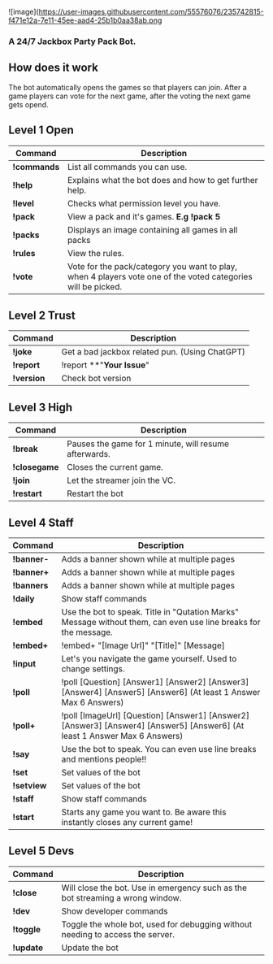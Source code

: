 ![image](https://user-images.githubusercontent.com/55576076/235742815-f471e12a-7e11-45ee-aad4-25b1b0aa38ab.png
### A 24/7 Jackbox Party Pack Bot.  
## How does it work  
The bot automatically opens the games so that players can join.
After a game players can vote for the next game, after the voting the next game gets opend.
## Level 1  Open 
| Command      | Description        |
|--------------|--------------------|
| **!commands**| List all commands you can use.|
| **!help**| Explains what the bot does and how to get further help.|
| **!level**| Checks what permission level you have.|
| **!pack**| View a pack and it's games. **E.g !pack 5**|
| **!packs**| Displays an image containing all games in all packs|
| **!rules**| View the rules.|
| **!vote**| Vote for the pack/category you want to play, when 4 players vote one of the voted categories will be picked. |
## Level 2  Trust 
| Command      | Description        |
|--------------|--------------------|
| **!joke**| Get a bad jackbox related pun. (Using ChatGPT)|
| **!report**| !report **"**Your Issue**"|
| **!version**| Check bot version|
## Level 3  High 
| Command      | Description        |
|--------------|--------------------|
| **!break**| Pauses the game for 1 minute, will resume afterwards.|
| **!closegame**| Closes the current game.|
| **!join**| Let the streamer join the VC.|
| **!restart**| Restart the bot|
## Level 4  Staff 
| Command      | Description        |
|--------------|--------------------|
| **!banner-**| Adds a banner shown while at multiple pages|
| **!banner+**| Adds a banner shown while at multiple pages|
| **!banners**| Adds a banner shown while at multiple pages|
| **!daily**| Show staff commands|
| **!embed**| Use the bot to speak. Title in "Qutation Marks" Message without them, can even use line breaks for the message.|
| **!embed+**| !embed+ "[Image Url]" "[Title]"  [Message]|
| **!input**| Let's you navigate the game yourself. Used to change settings.|
| **!poll**| !poll [Question] [Answer1] [Answer2] [Answer3] [Answer4] [Answer5] [Answer6]    (At least 1 Answer Max 6 Answers)|
| **!poll+**| !poll [ImageUrl] [Question] [Answer1] [Answer2] [Answer3] [Answer4] [Answer5] [Answer6]  (At least 1 Answer Max 6 Answers)|
| **!say**| Use the bot to speak. You can even use line breaks and mentions people!!|
| **!set**| Set values of the bot|
| **!setview**| Set values of the bot|
| **!staff**| Show staff commands|
| **!start**| Starts any game you want to. Be aware this instantly closes any current game!|
## Level 5  Devs 
| Command      | Description        |
|--------------|--------------------|
| **!close**| Will close the bot. Use in emergency such as the bot streaming a wrong window.|
| **!dev**| Show developer commands|
| **!toggle**| Toggle the whole bot, used for debugging without needing to access the server.|
| **!update**| Update the bot|
